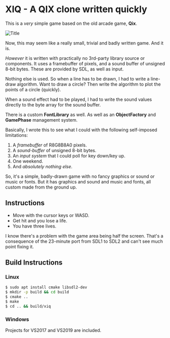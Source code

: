 # XIQ - A QIX clone written quickly

This is a _very_ simple game based on the old arcade game, **Qix**.

![Title](Resources/Title.png)

Now, this may seem like a really small, trivial and badly written game. And it is.

_However_ it is written with practically no 3rd-party library source or components. It uses a framebuffer of pixels, and a sound buffer of unsigned 8-bit bytes. These are provided by SDL, as well as input.

Nothing else is used. So when a line has to be drawn, I had to write a line-draw algorithm. Want to draw a circle? Then write the algorithm to plot the points of a circle (quickly).

When a sound effect had to be played, I had to write the sound values directly to the byte array for the sound buffer.

There is a custom **FontLibrary** as well. As well as an **ObjectFactory** and **GamePhase** management system.

Basically, I wrote this to see what I could with the following self-imposed limitations:

1. A _framebuffer_ of R8G8B8A0 pixels.
1. A _sound-buffer_ of unsigned 8-bit bytes.
1. An _input system_ that I could poll for key down/key up.
1. One weekend.
1. And _absolutely nothing else_.

So, it's a simple, badly-drawn game with no fancy graphics or sound or music or fonts. But it has graphics and sound and music and fonts, all custom made from the ground up.

## Instructions

- Move with the cursor keys or WASD.
- Get hit and you lose a life.
- You have three lives.

I know there's a problem with the game area being half the screen. That's a consequence of the 23-minute port from SDL1 to SDL2 and can't see much point fixing it.

## Build Instructions

### Linux

```bash
$ sudo apt install cmake libsdl2-dev
$ mkdir -p build && cd build
$ cmake ..
$ make
$ cd .. && build/xiq
```

### Windows

Projects for VS2017 and VS2019 are included.
